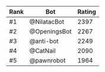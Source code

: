 Rank|Bot|Rating
---|---|---
#1|@NilatacBot|2397
#2|@OpeningsBot|2267
#3|@anti-bot|2249
#4|@CatNail|2090
#5|@pawnrobot|1964

